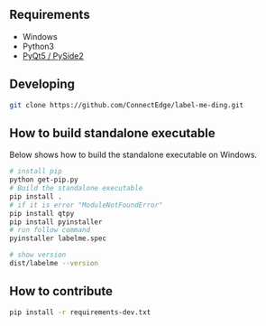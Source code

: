 ## Requirements

- Windows
- Python3
- [PyQt5 / PySide2](http://www.riverbankcomputing.co.uk/software/pyqt/intro)
## Developing

```bash
git clone https://github.com/ConnectEdge/label-me-ding.git
```
## How to build standalone executable

Below shows how to build the standalone executable on Windows.  

```bash
# install pip
python get-pip.py
# Build the standalone executable
pip install .
# if it is error "ModuleNotFoundError"
pip install qtpy
pip install pyinstaller
# run follow command
pyinstaller labelme.spec

# show version
dist/labelme --version
```

## How to contribute
```bash
pip install -r requirements-dev.txt
```